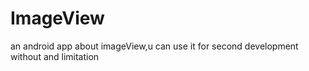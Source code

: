 ImageView
=========

an android app about imageView,u can use it for second development without and limitation
